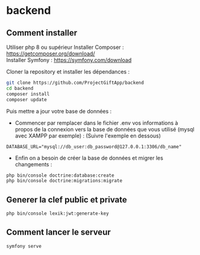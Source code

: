 # backend

## Comment installer 
Utiliser php 8 ou supérieur
Installer Composer : https://getcomposer.org/download/  
Installer Symfony : https://symfony.com/download  

Cloner la repository et installer les dépendances :  
```bash
git clone https://github.com/ProjectGiftApp/backend
cd backend
composer install
composer update
```

Puis mettre a jour votre base de données :  
* Commencer par remplacer dans le fichier .env vos informations à propos de la connexion vers la base de données que vous utilisé (mysql avec XAMPP par exemple) : 
(Suivre l'exemple en dessous)
```env
DATABASE_URL="mysql://db_user:db_password@127.0.0.1:3306/db_name"
```
* Enfin on a besoin de créer la base de données et migrer les changements :
```bash
php bin/console doctrine:database:create
php bin/console doctrine:migrations:migrate
```

## Generer la clef public et private
```bash
php bin/console lexik:jwt:generate-key
```

## Comment lancer le serveur
```bash
symfony serve
```
